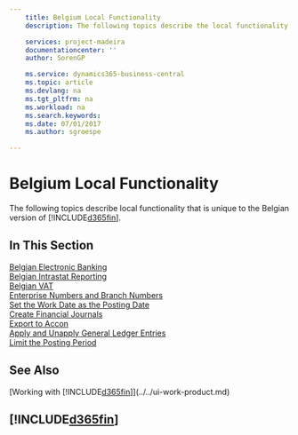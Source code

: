 ```yaml
---
    title: Belgium Local Functionality
    description: The following topics describe the local functionality in the Belgian version of [!INCLUDE[d365fin](../../includes/d365fin_md.md)].

    services: project-madeira
    documentationcenter: ''
    author: SorenGP

    ms.service: dynamics365-business-central
    ms.topic: article
    ms.devlang: na
    ms.tgt_pltfrm: na
    ms.workload: na
    ms.search.keywords:
    ms.date: 07/01/2017
    ms.author: sgroespe

---
```

# Belgium Local Functionality
The following topics describe local functionality that is unique to the Belgian version of [!INCLUDE[d365fin](../../includes/d365fin_md.md)].  

## In This Section  
 [Belgian Electronic Banking](belgian-electronic-banking.md)  
  [Belgian Intrastat Reporting](belgian-intrastat-reporting.md)  
  [Belgian VAT](belgian-vat.md)  
  [Enterprise Numbers and Branch Numbers](enterprise-numbers-and-branch-numbers.md)  
  [Set the Work Date as the Posting Date](how-to-set-the-work-date-as-the-posting-date.md)  
  [Create Financial Journals](how-to-create-financial-journals.md)  
  [Export to Accon](how-to-export-to-accon.md)  
  [Apply and Unapply General Ledger Entries](how-to-apply-and-unapply-general-ledger-entries.md)  
  [Limit the Posting Period](how-to-limit-the-posting-period.md)

## See Also
[Working with [!INCLUDE[d365fin](../../includes/d365fin_md.md)]](../../ui-work-product.md)

## [!INCLUDE[d365fin](../../includes/free_trial_md.md)]  
 
